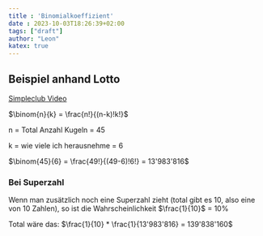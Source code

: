 ```yaml
---
title : 'Binomialkoeffizient'
date : 2023-10-03T18:26:39+02:00
tags: ["draft"]
author: "Leon"
katex: true
---
```


## Beispiel anhand Lotto

[Simpleclub Video](https://simpleclub.com/lessons/mathematik-binomialkoeffizient)

$\binom{n}{k} = \frac{n!}{(n-k)!k!}$

n = Total Anzahl Kugeln = 45

k = wie viele ich herausnehme = 6

$\binom{45}{6} = \frac{49!}{(49-6)!6!} = 13'983'816$

### Bei Superzahl

Wenn man zusätzlich noch eine Superzahl zieht (total gibt es 10, also eine von 10 Zahlen), 
so ist die Wahrscheinlichkeit $\frac{1}{10}$ = 10%

Total wäre das: $\frac{1}{10} * \frac{1}{13'983'816} = 139'838'160$